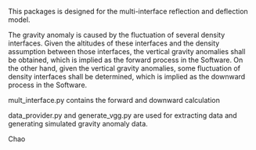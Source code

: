 This packages is designed for the multi-interface reflection and deflection model.

The gravity anomaly is caused by the fluctuation of several density interfaces. Given the 
altitudes of these interfaces and the density assumption between those interfaces, the
vertical gravity anomalies shall be obtained, which is implied as the forward process in 
the Software. On the other hand, given the vertical gravity anomalies, some fluctuation of 
density interfaces shall be determined, which is implied as the downward process in the 
Software.


mult_interface.py contains the forward and downward calculation

data_provider.py and generate_vgg.py are used for extracting data 
and generating simulated gravity anomaly data.


Chao